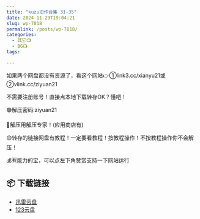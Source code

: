 ```yaml
---
title: "kuzu旧作合集 31-35"
date: 2024-11-29T19:04:21
slug: wp-7818
permalink: /posts/wp-7818/
categories:
  - 其它📺
  - BG📺
tags:

---
```


如果两个网盘都没有资源了，看这个网站👉①link3.cc/xianyu21或②vlink.cc/ziyuan21

不需要注册账号！直接点本地下载转存OK？懂吧！

🟢解压密码:ziyuan21

🔵解压用解压专家！(应用商店有)

🟡转存的链接网盘有教程！一定要看教程！按教程操作！不按教程操作你不会解压！

💰🈶能力的宝，可以点左下角赞赏支持一下网站运行

## 📦 下载链接
- [迅雷云盘](https://blziyuan21.com/pay-download/7818?key=5c1b9cf489&down_id=0)
- [123云盘](https://blziyuan21.com/pay-download/7818?key=5c1b9cf489&down_id=1)

